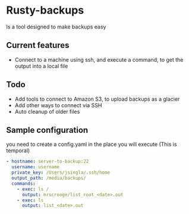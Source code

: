 # Rusty-backups
Is a tool designed to make backups easy

## Current features

* Connect to a machine using ssh, and execute a command, to get the output into a local file

## Todo

* Add tools to connect to Amazon S3, to upload backups as a glacier
* Add other ways to connect via SSH
* Auto cleanup of older files

## Sample configuration
you need to create a config.yaml in the place you will execute (This is temporal)
```yaml
- hostname: server-to-backup:22
  username: username
  private_key: /Users/jsingla/.ssh/home
  output_path: /media/backups/
  commands: 
    - exec: ls /
      output: mrscrooge/list_root_<date>.out
    - exec: ls
      output: list_<date>.out
```